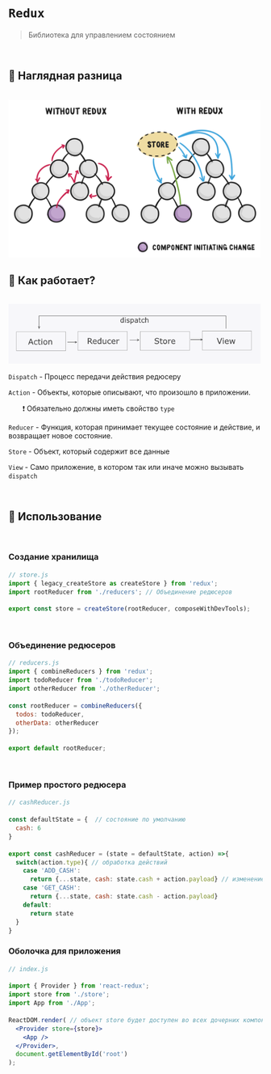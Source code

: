 # `Redux`
> Библиотека для управлением состоянием

<br>

## 🚩 Наглядная разница

<br>

<img src="./img/1.svg" style="width: 500px">

<br>

## 🚩 Как работает?

<br>

<img src="./img/1.png" style="width: 500px">

<br>

`Dispatch` - Процесс передачи действия редюсеру

`Action` - Объекты, которые описывают, что произошло в приложении.  

&emsp;&emsp;❗ Обязательно должны иметь свойство `type`

`Reducer` - Функция, которая принимает текущее состояние и действие, и возвращает новое состояние. 

`Store` - Объект, который содержит все данные

`View` - Само приложение, в котором так или иначе можно вызывать `dispatch`

<br>

## 🚩 Использование

<br>

### Создание хранилища

```jsx
// store.js
import { legacy_createStore as createStore } from 'redux';
import rootReducer from './reducers'; // Объединение редюсеров

export const store = createStore(rootReducer, composeWithDevTools);
```


<br>

### Объединение редюсеров

```jsx
// reducers.js
import { combineReducers } from 'redux';
import todoReducer from './todoReducer'; 
import otherReducer from './otherReducer';

const rootReducer = combineReducers({
  todos: todoReducer,
  otherData: otherReducer
});

export default rootReducer;

```

<br>

### Пример простого редюсера

```jsx
// cashReducer.js

const defaultState = {  // состояние по умолчанию
  cash: 6
}

export const cashReducer = (state = defaultState, action) =>{
  switch(action.type){ // обработка действий
    case 'ADD_CASH':
      return {...state, cash: state.cash + action.payload} // изменение состояния
    case 'GET_CASH':
      return {...state, cash: state.cash - action.payload}
    default:
      return state
  }
}

```


### Оболочка для приложения

```jsx
// index.js

import { Provider } from 'react-redux';
import store from './store';
import App from './App';

ReactDOM.render( // объект store будет доступен во всех дочерних компонентах 
  <Provider store={store}>  
    <App />
  </Provider>,
  document.getElementById('root')
);

```



